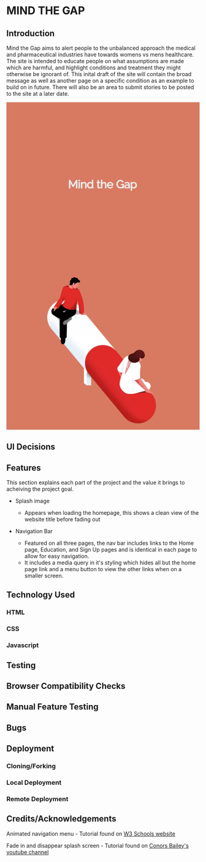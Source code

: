 # MIND THE GAP

## Introduction

Mind the Gap aims to alert people to the unbalanced approach the medical and pharmaceutical industries have towards womens vs mens healthcare. The site is intended to educate people on what assumptions are made which are harmful, and highlight conditions and treatment they might otherwise be ignorant of. This inital draft of the site will contain the broad message as well as another page on a specific condition as an example to build on in future.
There will also be an area to submit stories to be posted to the site at a later date.

![Splash screen hero](/assets/images/splash-page.png "Site splash page")

## UI Decisions

## Features

This section explains each part of the project and the value it brings to acheiving the project goal.

- Splash image
  - Appears when loading the homepage, this shows a clean view of the website title before fading out

- Navigation Bar
  - Featured on all three pages, the nav bar includes links to the Home page, Education, and Sign Up pages and is identical in each page to allow for easy navigation.
  - It includes a media query in it's styling which hides all but the home page link and a menu button to view the other links when on a smaller screen.

## Technology Used

### HTML

### CSS

### Javascript

## Testing

## Browser Compatibility Checks

## Manual Feature Testing

## Bugs

## Deployment

### Cloning/Forking

### Local Deployment

### Remote Deployment

## Credits/Acknowledgements

Animated navigation menu - Tutorial found on [W3 Schools website](https://www.w3schools.com/howto/howto_js_sidenav.asp)

Fade in and disappear splash screen - Tutorial found on [Conors Bailey's youtube channel](https://www.youtube.com/watch?v=MOlaldp1Fv4)
